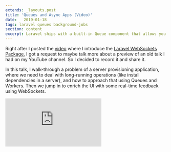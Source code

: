```yaml
---
extends: _layouts.post
title: 'Queues and Async Apps (Video)'
date:   2019-01-18
tags: laravel queues background-jobs
section: content
excerpt: Laravel ships with a built-in Queue component that allows you to defer processing to a background job. Combined with the Broadcasting component, you get a really great async experience.
---
```


Right after I posted the [video](https://www.youtube.com/watch?v=GtphrhnFwZQ) where I introduce the [Laravel WebSockets Package](https://beyondco.de/docs/laravel-websockets/getting-started/introduction), I got a request to maybe talk more about a preview of an old talk I had on my YouTube channel. So I decided to record it and share it.

In this talk, I walk-through a problem of a server provisioning application, where we need to deal with long-running operations (like install dependencies in a server), and how to approach that using Queues and Workers. Then we jump in to enrich the UI with some real-time feedback using WebSockets.

<div class="embed-responsive">
  <iframe src="https://www.youtube.com/embed/mhmkap7jdu8" frameborder="0" allow="accelerometer; autoplay; encrypted-media; gyroscope; picture-in-picture" allowfullscreen></iframe>
</div>
